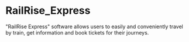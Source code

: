 # RailRise_Express
"RailRise Express" software allows users to easily and conveniently travel by train, get information and book tickets for their journeys.
